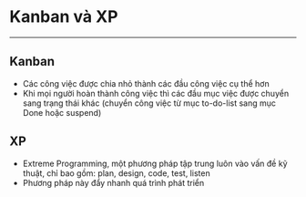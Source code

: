 # Kanban và XP

---

## Kanban

- Các công việc được chia nhỏ thành các đầu công việc cụ thể hơn
- Khi mọi người hoàn thành công việc thì các đầu mục việc được chuyển sang trạng thái khác (chuyển công việc từ mục to-do-list sang mục Done hoặc suspend)

## XP

- Extreme Programming, một phương pháp tập trung luôn vào vấn đề kỹ thuật, chỉ bao gồm: plan, design, code, test, listen
- Phương pháp này đẩy nhanh quá trình phát triển
